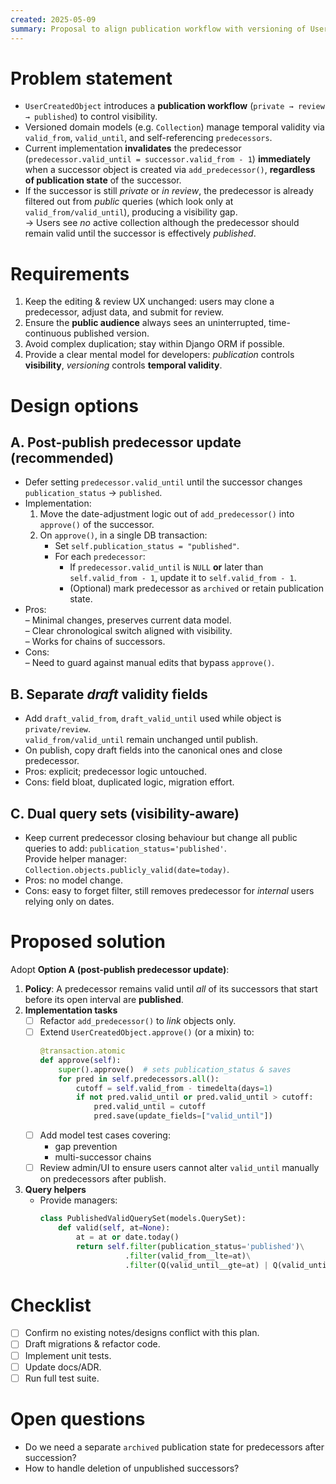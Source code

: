 ```yaml
---
created: 2025-05-09
summary: Proposal to align publication workflow with versioning of UserCreatedObjects (e.g. Collection)
---
```


# Problem statement
*   `UserCreatedObject` introduces a **publication workflow** (`private → review → published`) to control visibility.
*   Versioned domain models (e.g. `Collection`) manage temporal validity via `valid_from`, `valid_until`, and self-referencing `predecessors`.
*   Current implementation **invalidates** the predecessor (`predecessor.valid_until = successor.valid_from - 1`) **immediately** when a successor object is created via `add_predecessor()`, **regardless of publication state** of the successor.
*   If the successor is still *private* or *in review*, the predecessor is already filtered out from *public* queries (which look only at `valid_from/valid_until`), producing a visibility gap.  
  → Users see *no* active collection although the predecessor should remain valid until the successor is effectively *published*.

# Requirements
1. Keep the editing & review UX unchanged: users may clone a predecessor, adjust data, and submit for review.
2. Ensure the **public audience** always sees an uninterrupted, time-continuous published version.
3. Avoid complex duplication; stay within Django ORM if possible.
4. Provide a clear mental model for developers: *publication* controls **visibility**, *versioning* controls **temporal validity**.

# Design options
## A. Post-publish predecessor update (recommended)
* Defer setting `predecessor.valid_until` until the successor changes `publication_status` → `published`.
* Implementation:
  1. Move the date-adjustment logic out of `add_predecessor()` into `approve()` of the successor.
  2. On `approve()`, in a single DB transaction:
     * Set `self.publication_status = "published"`.
     * For each `predecessor`:
       * If `predecessor.valid_until` is `NULL` **or** later than `self.valid_from - 1`, update it to `self.valid_from - 1`.
       * (Optional) mark predecessor as `archived` or retain publication state.
* Pros:  
  – Minimal changes, preserves current data model.  
  – Clear chronological switch aligned with visibility.  
  – Works for chains of successors.
* Cons:  
  – Need to guard against manual edits that bypass `approve()`.

## B. Separate *draft* validity fields
* Add `draft_valid_from`, `draft_valid_until` used while object is `private/review`.  
  `valid_from/valid_until` remain unchanged until publish.
* On publish, copy draft fields into the canonical ones and close predecessor.
* Pros: explicit; predecessor logic untouched.
* Cons: field bloat, duplicated logic, migration effort.

## C. Dual query sets (visibility-aware)
* Keep current predecessor closing behaviour but change all public queries to add: `publication_status='published'`.  
  Provide helper manager: `Collection.objects.publicly_valid(date=today)`.
* Pros: no model change.
* Cons: easy to forget filter, still removes predecessor for *internal* users relying only on dates.

# Proposed solution
Adopt **Option A (post-publish predecessor update)**:
1. **Policy**: A predecessor remains valid until *all* of its successors that start before its open interval are **published**.
2. **Implementation tasks**
   - [ ] Refactor `add_predecessor()` to *link* objects only.
   - [ ] Extend `UserCreatedObject.approve()` (or a mixin) to:  
     ```python
     @transaction.atomic
     def approve(self):
         super().approve()  # sets publication_status & saves
         for pred in self.predecessors.all():
             cutoff = self.valid_from - timedelta(days=1)
             if not pred.valid_until or pred.valid_until > cutoff:
                 pred.valid_until = cutoff
                 pred.save(update_fields=["valid_until"])
     ```
   - [ ] Add model test cases covering:  
     * gap prevention
     * multi-successor chains
   - [ ] Review admin/UI to ensure users cannot alter `valid_until` manually on predecessors after publish.
3. **Query helpers**
   - Provide managers:
     ```python
     class PublishedValidQuerySet(models.QuerySet):
         def valid(self, at=None):
             at = at or date.today()
             return self.filter(publication_status='published')\
                        .filter(valid_from__lte=at)\
                        .filter(Q(valid_until__gte=at) | Q(valid_until__isnull=True))
     ```

# Checklist
- [ ] Confirm no existing notes/designs conflict with this plan.
- [ ] Draft migrations & refactor code.
- [ ] Implement unit tests.
- [ ] Update docs/ADR.
- [ ] Run full test suite.

# Open questions
* Do we need a separate `archived` publication state for predecessors after succession?  
* How to handle deletion of unpublished successors?
